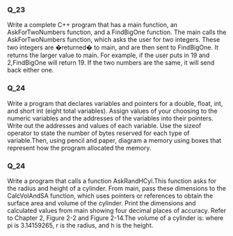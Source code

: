 ### Q_23

Write a complete C++ program that has a main function, an
AskForTwoNumbers function, and a FindBigOne function. The main calls the
AskForTwoNumbers function, which asks the user for two integers. These two
integers are �returned� to main, and are then sent to FindBigOne. It returns
the larger value to main. For example, if the user puts in 19 and 2,FindBigOne
will return 19. If the two numbers are the same, it will send back either one.

### Q_24

Write a program that declares variables and pointers for a double, float, int, and
short int (eight total variables). Assign values of your choosing to the numeric
variables and the addresses of the variables into their pointers. Write out the addresses
and values of each variable. Use the sizeof operator to state the number
of bytes reserved for each type of variable.Then, using pencil and paper, diagram
a memory using boxes that represent how the program allocated the memory.

### Q_24

Write a program that calls a function AskRandHCyl.This function asks for the
radius and height of a cylinder. From main, pass these dimensions to the
CalcVolAndSA function, which uses pointers or references to obtain the surface
area and volume of the cylinder. Print the dimensions and calculated values
from main showing four decimal places of accuracy. Refer to Chapter 2,
Figure 2-2 and Figure 2-14.The volume of a cylinder is:
where pi is 3.14159265, r is the radius, and h is the height.
